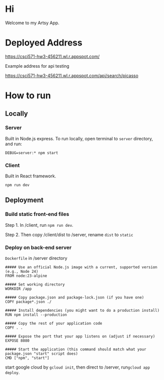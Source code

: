 # Hi

Welcome to my Artsy App.

# Deployed Address

https://csci571-hw3-456211.wl.r.appspot.com/

Example address for api testing

https://csci571-hw3-456211.wl.r.appspot.com/api/search/picasso

# How to run

## Locally

### Server

Built in Node.js express. To run locally, open terminal to `server` directory, and run:

```
DEBUG=server:* npm start
```

### Client

Built in React framework.

```
npm run dev
```



## Deployment

### Build static front-end files

Step 1. In /client, run `npm run dev`. 

Step 2. Then copy /client/dist to /server, rename `dist` to `static`

### Deploy on back-end server

`Dockerfile` in /server directory

```
##### Use an official Node.js image with a current, supported version (e.g., Node 24)
FROM node:23-alpine

##### Set working directory
WORKDIR /app

##### Copy package.json and package-lock.json (if you have one)
COPY package*.json ./

##### Install dependencies (you might want to do a production install)
RUN npm install --production

##### Copy the rest of your application code
COPY . .

##### Expose the port that your app listens on (adjust if necessary)
EXPOSE 8080

##### Start the application (this command should match what your package.json "start" script does)
CMD ["npm", "start"]
```

start google cloud by `gcloud init`, then direct to /server, run`gcloud app deploy`.

